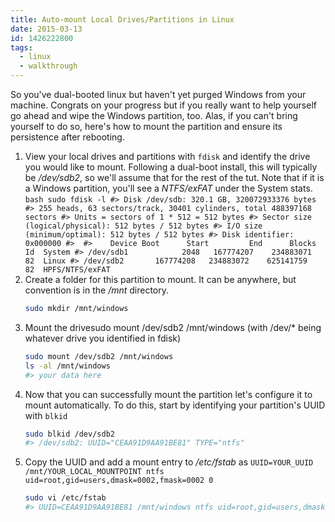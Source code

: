 ```yaml
---
title: Auto-mount Local Drives/Partitions in Linux
date: 2015-03-13
id: 1426222800
tags:
  - linux
  - walkthrough
---
```


So you've dual-booted linux but haven't yet purged Windows from your machine. Congrats on your progress but if you really want to help yourself go ahead and wipe the Windows partition, too. Alas, if you can't bring yourself to do so, here's how to mount the partition and ensure its persistence after rebooting.

<!-- more -->

1.   View your local drives and partitions with `fdisk` and identify the drive you would like to mount. Following a dual-boot install, this will typically be */dev/sdb2*, so we'll assume that for the rest of the tut.
Note that if it is a Windows partition, you'll see a _NTFS/exFAT_ under the System stats.
    ```bash
    sudo fdisk -l
    #> Disk /dev/sdb: 320.1 GB, 320072933376 bytes
    #> 255 heads, 63 sectors/track, 30401 cylinders, total 488397168 sectors
    #> Units = sectors of 1 * 512 = 512 bytes
    #> Sector size (logical/physical): 512 bytes / 512 bytes
    #> I/O size (minimum/optimal): 512 bytes / 512 bytes
    #> Disk identifier: 0x000000
    #> 
    #>    Device Boot      Start         End      Blocks   Id  System
    #> /dev/sdb1            2048   167774207    234883071   82  Linux
    #> /dev/sdb2       167774208   234883072    625141759   82  HPFS/NTFS/exFAT
    ```
2. Create a folder for this partition to mount. It can be anywhere, but convention is in the */mnt* directory.
    ```bash
    sudo mkdir /mnt/windows
    ```
3. Mount the drivesudo mount /dev/sdb2 /mnt/windows (with /dev/* being whatever drive you identified in fdisk) 
    ```bash
    sudo mount /dev/sdb2 /mnt/windows
    ls -al /mnt/windows
    #> your data here
    ```
4. Now that you can successfully mount the partition let's configure it to mount automatically. To do this, start by identifying your partition's UUID with `blkid`
    ```bash
    sudo blkid /dev/sdb2
    #> /dev/sdb2: UUID="CEAA91D9AA91BE81" TYPE="ntfs" 
    ```
5. Copy the UUID and add a mount entry to */etc/fstab* as `UUID=YOUR_UUID /mnt/YOUR_LOCAL_MOUNTPOINT ntfs uid=root,gid=users,dmask=0002,fmask=0002 0`
    ```bash
    sudo vi /etc/fstab 
    #> UUID=CEAA91D9AA91BE81 /mnt/windows ntfs uid=root,gid=users,dmask=0002,fmask=0002 0 0
    ```
